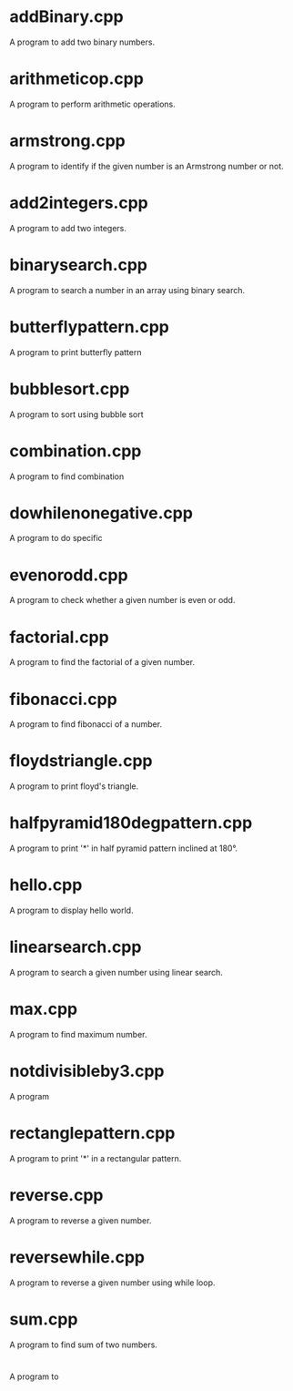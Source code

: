 # addBinary.cpp
A program to add two binary numbers.

# arithmeticop.cpp
A program to perform arithmetic operations.

# armstrong.cpp
A program to identify if the given number is an Armstrong number or not.

# add2integers.cpp
A program to add two integers.

# binarysearch.cpp
A program to search a number in an array using binary search.

# butterflypattern.cpp
A program to print butterfly pattern

# bubblesort.cpp
A program to sort using bubble sort

# combination.cpp
A program to find combination

# dowhilenonegative.cpp
A program to do specific

# evenorodd.cpp
A program to check whether a given number is even or odd.

# factorial.cpp
A program to find the factorial of a given number.

# fibonacci.cpp
A program to find fibonacci of a number.

# floydstriangle.cpp
A program to print floyd's triangle.

# halfpyramid180degpattern.cpp
A program to print '*' in half pyramid pattern inclined at 180°.

# hello.cpp
A program to display hello world.

# linearsearch.cpp
A program to search a given number using linear search.

# max.cpp
A program to find maximum number.

# notdivisibleby3.cpp
A program 


# rectanglepattern.cpp
A program to print '*' in a rectangular pattern.

# reverse.cpp
A program to reverse a given number.

# reversewhile.cpp
A program to reverse a given number using while loop.

# sum.cpp
A program to find sum of two numbers.

#
A program to

#

